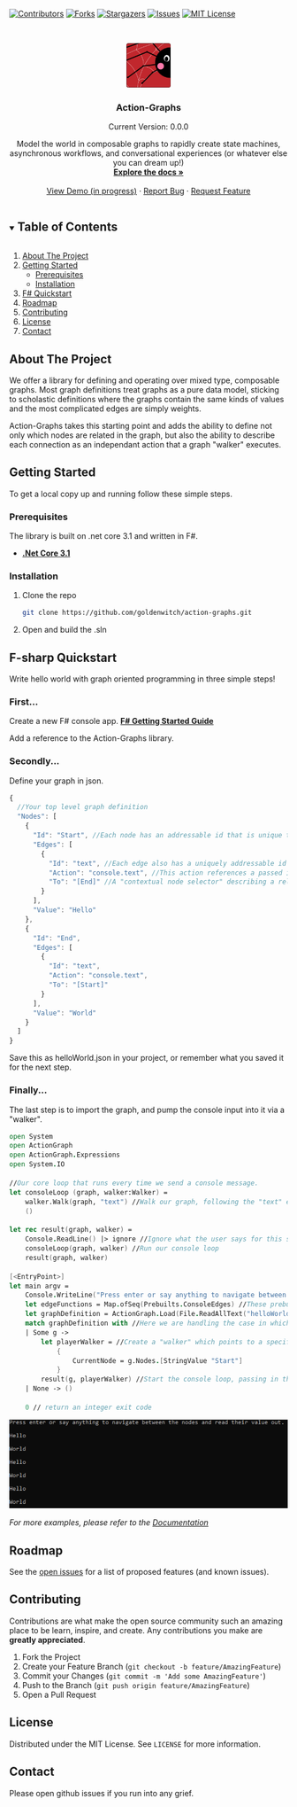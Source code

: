 <!-- PROJECT SHIELDS -->
<!--
*** I'm using markdown "reference style" links for readability.
*** Reference links are enclosed in brackets [ ] instead of parentheses ( ).
*** See the bottom of this document for the declaration of the reference variables
*** for contributors-url, forks-url, etc. This is an optional, concise syntax you may use.
*** https://www.markdownguide.org/basic-syntax/#reference-style-links
-->
[![Contributors][contributors-shield]][contributors-url]
[![Forks][forks-shield]][forks-url]
[![Stargazers][stars-shield]][stars-url]
[![Issues][issues-shield]][issues-url]
[![MIT License][license-shield]][license-url]


<!-- PROJECT LOGO -->
<br />
<p align="center">
  <a href="https://github.com/goldenwitch/action-graphs">
    <img src="images/Icon.png" alt="Logo" width="80" height="80">
  </a>

  <h3 align="center">Action-Graphs</h3>
  <p align="center">Current Version: 0.0.0</p>

  <p align="center">
    Model the world in composable graphs to rapidly create state machines, asynchronous workflows, and conversational experiences (or whatever else you can dream up!)
    <br />
    <a href="https://github.com/goldenwitch/action-graphs/blob/main/reference.md"><strong>Explore the docs »</strong></a>
    <br />
    <br />
    <a href="https://github.com/goldenwitch/action-graphs">View Demo (in progress)</a>
    ·
    <a href="https://github.com/goldenwitch/action-graphs/issues">Report Bug</a>
    ·
    <a href="https://github.com/goldenwitch/action-graphs/issues">Request Feature</a>
  </p>
</p>



<!-- TABLE OF CONTENTS -->
<details open="open">
  <summary><h2 style="display: inline-block">Table of Contents</h2></summary>
  <ol>
    <li>
      <a href="#about-the-project">About The Project</a>
    </li>
    <li>
      <a href="#getting-started">Getting Started</a>
      <ul>
        <li><a href="#prerequisites">Prerequisites</a></li>
        <li><a href="#installation">Installation</a></li>
      </ul>
    </li>
    <li><a href="#f-sharp-quickstart">F# Quickstart</a></li>
    <li><a href="#roadmap">Roadmap</a></li>
    <li><a href="#contributing">Contributing</a></li>
    <li><a href="#license">License</a></li>
    <li><a href="#contact">Contact</a></li>
  </ol>
</details>



<!-- ABOUT THE PROJECT -->
## About The Project

We offer a library for defining and operating over mixed type, composable graphs. Most graph definitions treat graphs as a pure data model, sticking to scholastic definitions where the graphs contain the same kinds of values and the most complicated edges are simply weights.

Action-Graphs takes this starting point and adds the ability to define not only which nodes are related in the graph, but also the ability to describe each connection as an independant action that a graph "walker" executes.

<!-- GETTING STARTED -->
## Getting Started

To get a local copy up and running follow these simple steps.

### Prerequisites

The library is built on .net core 3.1 and written in F#.
* <a href="https://dotnet.microsoft.com/download"><strong>.Net Core 3.1</strong></a>

### Installation

1. Clone the repo
   ```sh
   git clone https://github.com/goldenwitch/action-graphs.git
   ```
2. Open and build the .sln

<!-- USAGE EXAMPLES -->
## F-sharp Quickstart

Write hello world with graph oriented programming in three simple steps!

### First...
Create a new F# console app. 
<a href="https://docs.microsoft.com/en-us/dotnet/fsharp/get-started/get-started-visual-studio"><strong>F# Getting Started Guide</strong></a>

Add a reference to the Action-Graphs library.

### Secondly...
Define your graph in json.
```javascript
{
  //Your top level graph definition
  "Nodes": [
    {
      "Id": "Start", //Each node has an addressable id that is unique to the graph that defines it (in this case the top level definition)
      "Edges": [
        {
          "Id": "text", //Each edge also has a uniquely addressable id that is unique to the node it is on
          "Action": "console.text", //This action references a passed in function that should run when this edge is walked. This one is from the prebuilt console actions and just emits the value of the node to console.
          "To": "[End]" //A "contextual node selector" describing a relationship between this node and a destination
        }
      ],
      "Value": "Hello"
    },
    {
      "Id": "End",
      "Edges": [
        {
          "Id": "text",
          "Action": "console.text",
          "To": "[Start]"
        }
      ],
      "Value": "World"
    }
  ]
}
```

Save this as helloWorld.json in your project, or remember what you saved it for the next step.

### Finally...

The last step is to import the graph, and pump the console input into it via a "walker".

```fsharp
open System
open ActionGraph
open ActionGraph.Expressions
open System.IO

//Our core loop that runs every time we send a console message.
let consoleLoop (graph, walker:Walker) =
    walker.Walk(graph, "text") //Walk our graph, following the "text" edge each time
    ()

let rec result(graph, walker) =
    Console.ReadLine() |> ignore //Ignore what the user says for this sample
    consoleLoop(graph, walker) //Run our console loop
    result(graph, walker)

[<EntryPoint>]
let main argv =
    Console.WriteLine("Press enter or say anything to navigate between the nodes and read their value out.")
    let edgeFunctions = Map.ofSeq(Prebuilts.ConsoleEdges) //These prebuilt edges include ways to output to console.
    let graphDefinition = ActionGraph.Load(File.ReadAllText("helloWorld.json"), edgeFunctions) //Load our JSON as a graph, and enable the specific edge functions
    match graphDefinition with //Here we are handling the case in which we don't succeed at loading our graph
    | Some g ->
        let playerWalker = //Create a "walker" which points to a specific place in the graph and follows the edges between nodes.
            {
                CurrentNode = g.Nodes.[StringValue "Start"]
            }
        result(g, playerWalker) //Start the console loop, passing in the walker to go walk the graph
    | None -> ()

    0 // return an integer exit code
```

<img src="images/QuickstartConsoleScreeny.png" alt="Console log screenshot">

_For more examples, please refer to the [Documentation](https://github.com/goldenwitch/action-graphs/blob/main/reference.md)_



<!-- ROADMAP -->
## Roadmap

See the [open issues](https://github.com/goldenwitch/action-graphs/issues) for a list of proposed features (and known issues).



<!-- CONTRIBUTING -->
## Contributing

Contributions are what make the open source community such an amazing place to be learn, inspire, and create. Any contributions you make are **greatly appreciated**.

1. Fork the Project
2. Create your Feature Branch (`git checkout -b feature/AmazingFeature`)
3. Commit your Changes (`git commit -m 'Add some AmazingFeature'`)
4. Push to the Branch (`git push origin feature/AmazingFeature`)
5. Open a Pull Request



<!-- LICENSE -->
## License

Distributed under the MIT License. See `LICENSE` for more information.



<!-- CONTACT -->
## Contact

Please open github issues if you run into any grief.

<!-- MARKDOWN LINKS & IMAGES -->
<!-- https://www.markdownguide.org/basic-syntax/#reference-style-links -->
[contributors-shield]: https://img.shields.io/github/contributors/goldenwitch/repo.svg?style=for-the-badge
[contributors-url]: https://github.com/goldenwitch/action-graphs/graphs/contributors
[forks-shield]: https://img.shields.io/github/forks/goldenwitch/repo.svg?style=for-the-badge
[forks-url]: https://github.com/goldenwitch/action-graphs/network/members
[stars-shield]: https://img.shields.io/github/stars/goldenwitch/repo.svg?style=for-the-badge
[stars-url]: https://github.com/goldenwitch/action-graphs/stargazers
[issues-shield]: https://img.shields.io/github/issues/goldenwitch/repo.svg?style=for-the-badge
[issues-url]: https://github.com/goldenwitch/action-graphs/issues
[license-shield]: https://img.shields.io/github/license/goldenwitch/repo.svg?style=for-the-badge
[license-url]: https://github.com/goldenwitch/action-graphs/blob/main/LICENSE.txt
[reference-url]: https://github.com/goldenwitch/action-graphs/blob/main/reference.md
